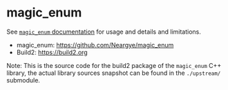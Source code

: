 # magic_enum

See [`magic_enum` documentation](https://github.com/Neargye/magic_enum/tree/master/doc) for usage and details and
limitations.

 - magic_enum: https://github.com/Neargye/magic_enum
 - Build2: https://build2.org

Note: This is the source code for the build2 package of the `magic_enum` C++ library,
the actual library sources snapshot can be found in the `./upstream/` submodule.
